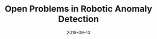 ---
title: "Open Problems in Robotic Anomaly Detection"
collection: publications
permalink: /publication/open-problems-rad
excerpt: 'Paper discussing failures in robotic anomaly detection literature.'
date: 2018-09-10
venue: 'arXiv preprint'
paperurl: 'https://arxiv.org/abs/1809.03565'
citation: 'Gupta, Ritwik, Zachary T. Kurtz, Sebastian Scherer, and Jonathon M. Smereka. "Open Problems in Robotic Anomaly Detection." arXiv preprint arXiv:1809.03565 (2018).'
---